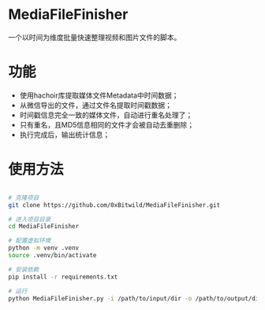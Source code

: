 # MediaFileFinisher

一个以时间为维度批量快速整理视频和图片文件的脚本。

# 功能

- 使用hachoir库提取媒体文件Metadata中时间数据；
- 从微信导出的文件，通过文件名提取时间戳数据；
- 时间戳信息完全一致的媒体文件，自动进行重名处理了；
- 只有重名，且MD5信息相同的文件才会被自动去重删除；
- 执行完成后，输出统计信息；


# 使用方法


```bash

# 克隆项目
git clone https://github.com/0xBitwild/MediaFileFinisher.git

# 进入项目目录
cd MediaFileFinisher

# 配置虚拟环境
python -m venv .venv
source .venv/bin/activate

# 安装依赖
pip install -r requirements.txt

# 运行
python MediaFileFinisher.py -i /path/to/input/dir -o /path/to/output/dir

```
